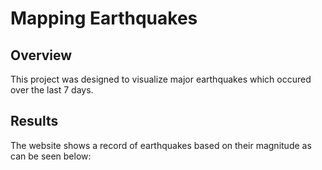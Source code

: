 # Mapping Earthquakes

## Overview
This project was designed to visualize major earthquakes which occured over the last 7 days. 

## Results
The website shows a record of earthquakes based on their magnitude as can be seen below: 
